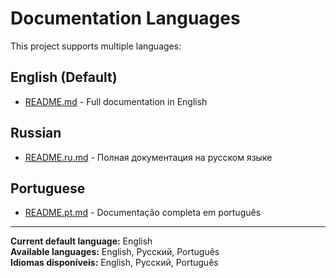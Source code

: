 # Documentation Languages

This project supports multiple languages:

## English (Default)
- [README.md](README.md) - Full documentation in English

## Russian
- [README.ru.md](README.ru.md) - Полная документация на русском языке

## Portuguese
- [README.pt.md](README.pt.md) - Documentação completa em português

---

**Current default language:** English  
**Available languages:** English, Русский, Português  
**Idiomas disponíveis:** English, Русский, Português
